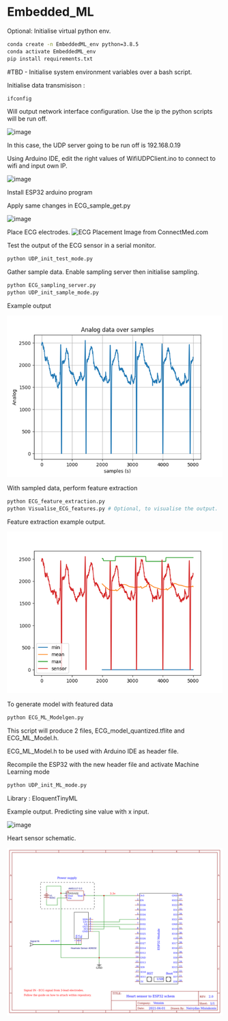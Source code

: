 # Embedded_ML
Optional: 
Initialise virtual python env.
 
```bash
conda create -n EmbeddedML_env python=3.8.5
conda activate EmbeddedML_env
pip install requirements.txt
```

#TBD - Initialise system environment variables over a bash script.

Initialise data transmisison : 
```bash
ifconfig
```
Will output network interface configuration. Use the ip the python scripts will be run off.

![image](https://user-images.githubusercontent.com/39244927/113598037-75938500-9634-11eb-8b80-bf54e8dd47ee.png)

In this case, the UDP server going to be run off is 192.168.0.19


Using Arduino IDE, edit the right values of WifiUDPClient.ino to connect to wifi and input own IP.

![image](https://user-images.githubusercontent.com/39244927/113598676-66f99d80-9635-11eb-9ce7-0216922b556c.png)

Install ESP32 arduino program 


Apply same changes in ECG_sample_get.py

![image](https://user-images.githubusercontent.com/39244927/113598824-a1fbd100-9635-11eb-9b4a-c4c4651132dc.png)


Place ECG electrodes.
![ECG Placement](https://user-images.githubusercontent.com/39244927/113597321-71b33300-9633-11eb-9fbe-8872a5d8d0fa.png) Image from ConnectMed.com


Test the output of the ECG sensor in a serial monitor.
```bash
python UDP_init_test_mode.py
```

Gather sample data. Enable sampling server then initialise sampling.
```bash
python ECG_sampling_server.py
python UDP_init_sample_mode.py
```
Example output

![img](ECG_sample_good.png)



With sampled data, perform feature extraction
```bash
python ECG_feature_extraction.py
python Visualise_ECG_features.py # Optional, to visualise the output.
```

Feature extraction example output.

![img](ECG_feature_extraction_current.png)



To generate model with featured data 
```bash
python ECG_ML_Modelgen.py
```
This script will produce 2 files, ECG_model_quantized.tflite  and  ECG_ML_Model.h.

ECG_ML_Model.h to be used with Arduino IDE as header file.

Recompile the ESP32 with the new header file and activate Machine Learning mode
```bash
python UDP_init_ML_mode.py
```

Library : EloquentTinyML


Example output. Predicting sine value with x input.

![image](https://user-images.githubusercontent.com/39244927/113181209-6d5cd380-9249-11eb-8cb8-d765fd49bd2b.png)




Heart sensor schematic.

![image](Datasheets/Schematic_Heartmonitor.png)


